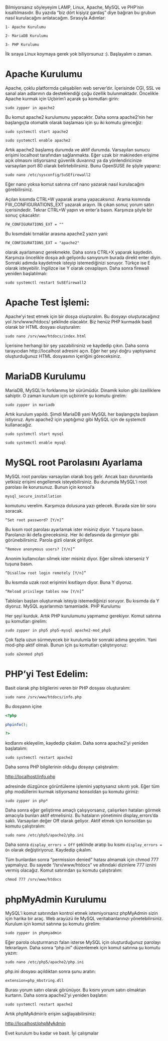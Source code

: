 <!--
.. title: OpenSUSE 42.1 LAMP Kurulumu
.. slug: opensuse-421-lamp-kurulumu
.. date: 2015-11-29
.. tags: linux, opensuse, lamp
.. category: Linux, OpenSUSE
.. description: OpenSUSE 42.1 LAMP Kurulumu
.. type: text
-->

Bilmiyorsanız söyleyeyim LAMP, Linux, Apache, MySQL ve PHP’nin kısaltılmasıdır. Bu yazıda “biz dört kişiyiz gardaş” diye bağıran bu grubun nasıl kurulacağını anlatacağım. Sırasıyla Adımlar:

    1- Apache Kurulumu

    2- MariaDB Kurulumu

    3- PHP Kurulumu

İlk sıraya Linux koymaya gerek yok biliyorsunuz :). Başlayalım o zaman.

# Apache Kurulumu

Apache, çoklu platformda çalışabilen web server’dır. İçerisinde CGI, SSL ve sanal alan adlarının da desteklendiği çoğu özellik bulunmaktadır. <!--TEASER_END--> Öncelikle Apache kurmak için Uçbirim’i açarak şu komutları girin:

`sudo zypper in apache2`

Bu komut apache2 kurulumunu yapacaktır. Daha sonra apache2’nin her başlangıçta otomatik olarak başlaması için şu iki komutu gireceğiz:

    sudo systemctl start apache2

    sudo systemctl enable apache2

Artık apache2 başlamış durumda ve aktif durumda. Varsayılan sunucu erişimi localhost tarafından sağlanmakta. Eğer uzak bir makineden erişime açık olmasını istiyorsanız güvenlik duvarınız ya da yönlendiricinize varsayılan port 80 olarak belirtebilirsiniz. Bunu OpenSUSE ile şöyle yaparız:

`sudo nano /etc/sysconfig/SuSEfirewall2`

Eğer nano yoksa komut satırına cnf nano yazarak nasıl kurulacağını görebilirsiniz.

Açılan kısımda CTRL+W yaparak arama yapacaksınız. Arama kısmında FW_CONFIGURATIONS_EXT yazarak arayın. İlk çıkan sonuç yorum satırı içerisindedir. Tekrar CTRL+W yapın ve enter’a basın. Karşınıza şöyle bir sonuç çıkacaktır:

`FW_CONFIGURATIONS_EXT = ""`

Bu kısımdaki tırnaklar arasına apache2 yazın yani:

`FW_CONFIGURATIONS_EXT = "apache2"`

olarak ayarlamanız gerekmekte. Daha sonra CTRL+X yaparak kaydedin. Karşınıza öncelikle dosya adı geliyordu sanıyorum burada direkt enter diyin. Sonraki adımda kaydetmek isteyip istemediğinizi soruyor. Türkçe ise E olarak isteyebilir. İngilizce ise Y olarak cevaplayın. Daha sonra firewall yeniden başlatılmalı:

`sudo systemctl restart SuSEfirewall2`

# Apache Test İşlemi:

Apache’yi test etmek için bir dosya oluşturalım. Bu dosyayı oluşturacağınız yol /srv/www/htdocs/ şeklinde olacaktır. Biz henüz PHP kurmadık basit olarak bir HTML dosyası oluşturalım:

`sudo nano /srv/www/htdocs/index.html`

İçerisine herhangi bir şey yazabilirsiniz ve kaydedip çıkın. Daha sonra tarayıcıdan http://localhost adresini açın. Eğer her şeyi doğru yaptıysanız oluşturduğunuz HTML dosyasının içeriğini göreceksiniz.

# MariaDB Kurulumu

MariaDB, MySQL’in forklanmış bir sürümüdür. Dinamik kolon gibi özelliklere sahiptir. O zaman kurulum için uçbirim’e şu komutu girelim:

`sudo zypper in mariadb`

Artık kurulum yapıldı. Şimdi MariaDB yani MySQL her başlangıçta başlasın istiyoruz. Aynı apache2 için yaptığımız gibi MySQL için de systemctl kullanacağız.

    sudo systemctl start mysql

    sudo systemctl enable mysql

# MySQL root Parolasını Ayarlama

MySQL root parolası varsayılan olarak boş gelir. Ancak bazı durumlarda yetkisiz erişimi engellemek isteyebilirsiniz. Bu durumda MySQL’i root parolası ile korursunuz. Bunun için konsol’a

`mysql_secure_installation`

komutunu verelim. Karşımıza dolusuna yazı gelecek. Burada size bir soru soracak.

    “Set root password? [Y/n]”

Bu kısım root parolası ayarlamak ister misiniz diyor. Y tuşuna basın. Parolanızı iki defa gireceksiniz. Her iki defasında da girmiyor gibi görünebilirsiniz. Parola gizli olarak giriliyor.

    “Remove anonymous users? [Y/n]”

Anonim kullanıcıları silmek ister misiniz diyor. Eğer silmek isterseniz Y tuşuna basın.

    “Disallow root login remotely [Y/n]”

Bu kısımda uzak root erişimini kısıtlayın diyor. Buna Y diyoruz.

    “Reload privilege tables now [Y/n]”

Tabloları baştan oluşturmak isteyip istemediğinizi soruyor. Bu kısımda da Y diyoruz. MySQL ayarlarımızı tamamladık.
PHP Kurulumu

Her şeyi kurduk. Artık PHP kurulumunu yapmamız gerekiyor. Komut satırına şu komutları girelim:

`sudo zypper in php5 php5-mysql apache2-mod_php5`

Çok fazla uzun sürmeyecek bir kurulumla bir sonraki adıma geçelim. Yani mod-php aktif olmalı. Bunun için şu komutları çalıştırıyoruz:

`sudo a2enmod php5`

# PHP’yi Test Edelim:

Basit olarak php bilgilerini veren bir PHP dosyası oluşturalım:

`sudo nano /srv/www/htdocs/info.php`

Bu dosyanın içine

```php
<?php

phpinfo();

?>
```
kodlarını ekleyelim, kaydedip çıkalım. Daha sonra apache2’yi yeniden başlatalım:

`sudo systemctl restart apache2`

Daha sonra PHP bilgilerinin olduğu dosyayı çalıştıralım:

[http://localhost/info.php](http://localhost/info.php)

adresinde düzgünce görüntüleme işlemini yaptıysanız sıkıntı yok. Eğer tüm php modüllerini kurmak istiyorsanız konsoldan şu komutu giriniz:

`sudo zypper in php*`

Daha sonra eğer geliştirme amaçlı çalışıyorsanız, çalışırken hataları görmek amacıyla bunları aktif etmelisiniz. Bu hataların yönetimini display_errors’da saklı. Varsayılan değer Off olarak geliyor. Aktif etmek için konsoldan şu komutu çalıştıralım:

`sudo nano /etc/php5/apache2/php.ini`

Daha sonra `display_errors = Off` şeklinde aratıp bu kısmı `display_errors = On` olarak değiştiriyoruz. Kaydedip çıkalım.

Tüm bunlardan sonra “permission denied” hatası almamak için chmod 777 yapmalıyız. Bu sayede “/srv/www/htdocs” ve altındaki dizinlere 777 iznini vermiş olacağız. Komut satırından şu komutu çalıştıralım:

`chmod 777 /srv/www/htdocs`

# phpMyAdmin Kurulumu

MySQL’i komut satırından kontrol etmek istemiyorsanız phpMyAdmin sizin için harika bir araç. Web arayüzü ile MySQL veritabanlarınızı yönetebilirsiniz. Kurulum için komut satırına şu komutu girelim:

`sudo zypper in phpmyadmin`

Eğer parola oluşturmanızı falan isterse MySQL için oluşturduğunuz parolayı tekrarlayın. Daha sonra “php.ini” düzenlemek için komut satırına şu komutu yazın:

`sudo nano /etc/php5/apache2/php.ini`

php.ini dosyası açıldıktan sonra şunu aratın:

`extension=php_mbstring.dll`

Burası yorum satırı olarak görünüyor. Bu kısmı yorum satırı olmaktan kurtarın. Daha sonra apache2’yi yeniden başlatın:

`sudo systemctl restart apache2`

Artık phpMyAdmin’e erişim sağlayabilirsiniz:

[http://localhost/phpMyAdmin](http://localhost/phpMyAdmin)

Evet kurulum bu kadar ve basit. İyi çalışmalar
